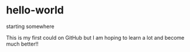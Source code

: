 # hello-world
starting somewhere

This is my first could on GitHub but I am hoping to learn a lot and become much better!!
